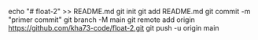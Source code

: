 echo "# float-2" >> README.md 
git init 
git add README.md 
git commit -m "primer commit" 
git branch -M main 
git remote add origin https://github.com/kha73-code/float-2.git
 git push -u origin main

